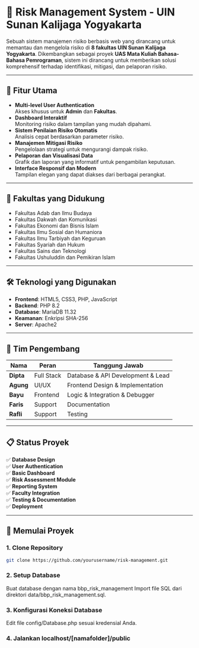 # 🚀 Risk Management System - UIN Sunan Kalijaga Yogyakarta

Sebuah sistem manajemen risiko berbasis web yang dirancang untuk memantau dan mengelola risiko di **8 fakultas UIN Sunan Kalijaga Yogyakarta**. Dikembangkan sebagai proyek **UAS Mata Kuliah Bahasa-Bahasa Pemrograman**, sistem ini dirancang untuk memberikan solusi komprehensif terhadap identifikasi, mitigasi, dan pelaporan risiko.

---

## 🎯 Fitur Utama

- **Multi-level User Authentication**  
  Akses khusus untuk **Admin** dan **Fakultas**.
- **Dashboard Interaktif**  
  Monitoring risiko dalam tampilan yang mudah dipahami.
- **Sistem Penilaian Risiko Otomatis**  
  Analisis cepat berdasarkan parameter risiko.
- **Manajemen Mitigasi Risiko**  
  Pengelolaan strategi untuk mengurangi dampak risiko.
- **Pelaporan dan Visualisasi Data**  
  Grafik dan laporan yang informatif untuk pengambilan keputusan.
- **Interface Responsif dan Modern**  
  Tampilan elegan yang dapat diakses dari berbagai perangkat.

---

## 🏢 Fakultas yang Didukung

- Fakultas Adab dan Ilmu Budaya  
- Fakultas Dakwah dan Komunikasi  
- Fakultas Ekonomi dan Bisnis Islam  
- Fakultas Ilmu Sosial dan Humaniora  
- Fakultas Ilmu Tarbiyah dan Keguruan  
- Fakultas Syariah dan Hukum  
- Fakultas Sains dan Teknologi  
- Fakultas Ushuluddin dan Pemikiran Islam  

---

## 🛠️ Teknologi yang Digunakan

- **Frontend**: HTML5, CSS3, PHP, JavaScript  
- **Backend**: PHP 8.2  
- **Database**: MariaDB 11.32  
- **Keamanan**: Enkripsi SHA-256  
- **Server**: Apache2  

---

## 👥 Tim Pengembang

| Nama         | Peran             | Tanggung Jawab                     |
|--------------|-------------------|------------------------------------|
| **Dipta**    | Full Stack        | Database & API Development & Lead  |
| **Agung**    | UI/UX             | Frontend Design & Implementation   |
| **Bayu**     | Frontend          | Logic & Integration & Debugger     |
| **Faris**    | Support           | Documentation                      |
| **Rafli**    | Support           | Testing                            |

---

## 📋 Status Proyek

✅ **Database Design**  
✅ **User Authentication**  
✅ **Basic Dashboard**  
✅ **Risk Assessment Module**  
✅ **Reporting System**  
✅ **Faculty Integration**  
✅ **Testing & Documentation**  
✅ **Deployment**  

---

## 🚀 Memulai Proyek

### 1. Clone Repository
```bash
git clone https://github.com/yourusername/risk-management.git
```
### 2. Setup Database
Buat database dengan nama bbp_risk_management
Import file SQL dari direktori data/bbp_risk_management.sql.

### 3. Konfigurasi Koneksi Database
Edit file config/Database.php sesuai kredensial Anda.

### 4. Jalankan localhost/[namafolder]/public
